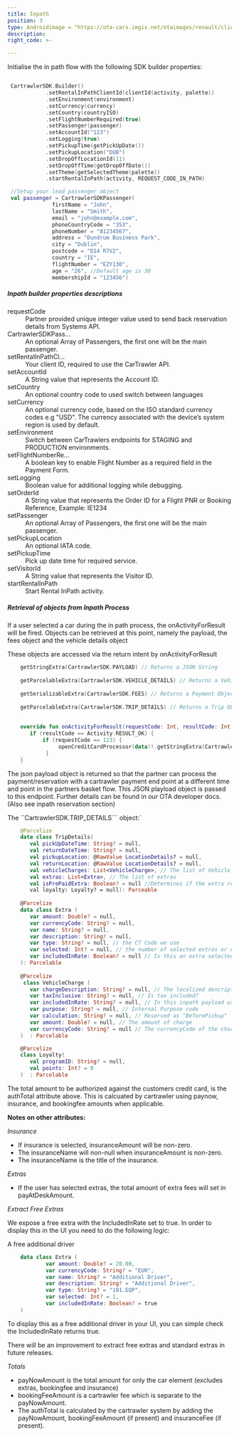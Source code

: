 ```yaml
---
title: Inpath
position: 3
type: Androidimage = "https://ota-cars.imgix.net/otaimages/renault/clio_3dr_nologo.jpg?w=180&dpr=2",
description:
right_code: >-

---
```


Initialise the in path flow with the following SDK builder properties:

```kotlin

 CartrawlerSDK.Builder()
            .setRentalInPathClientId(clientId(activity, palette))
            .setEnvironment(environment)
            .setCurrency(currency)
            .setCountry(countryISO)
            .setFlightNumberRequired(true)
            .setPassenger(passenger)
            .setAccountId("123")
            .setLogging(true)
            .setPickupTime(getPickUpDate())
            .setPickupLocation("DUB")
            .setDropOffLocationId(11)
            .setDropOffTime(getDropOffDate())
            .setTheme(getSelectedTheme(palette))
            .startRentalInPath(activity, REQUEST_CODE_IN_PATH)

 //Setup your lead passenger object
 val passenger = CartrawlerSDKPassenger(
              firstName = "John",
              lastName = "Smith",
              email = "john@example.com",
              phoneCountryCode = "353",
              phoneNumber = "81234567",
              address = "Dundrum Business Park",
              city = "Dublin",
              postcode = "D14 R7V2",
              country = "IE", 
              flightNumber = "EZY130",
              age = "26", //Default age is 30
              membershipId = "123456") 

```

<h5>Inpath builder properties descriptions</h5>

<dl>
<dt>requestCode</dt><dd>Partner provided unique integer value used to send back reservation details from Systems API.</dd>
<dt>CartrawlerSDKPass...</dt><dd>An optional Array of Passengers, the first one will be the main passenger.</dd>
<dt>setRentalInPathCl...</dt><dd>Your client ID, required to use the CarTrawler API.</dd>
<dt>setAccountId</dt><dd>A String value that represents the Account ID.</dd>
<dt>setCountry</dt><dd>An optional country code to used switch between languages</dd>
<dt>setCurrency</dt><dd>An optional currency code, based on the ISO standard currency codes e.g "USD". The currency associated with the device’s system region is used by default.</dd>
<dt>setEnvironment</dt><dd>Switch between CarTrawlers endpoints for STAGING and PRODUCTION environments.</dd>
<dt>setFlightNumberRe...</dt><dd>A boolean key to enable Flight Number as a required field in the Payment Form.</dd>
<dt>setLogging</dt><dd>Boolean value for additional logging while debugging.</dd>
<dt>setOrderId</dt><dd>A String value that represents the Order ID for a Flight PNR or Booking Reference, Example: IE1234</dd>
<dt>setPassenger</dt><dd>An optional Array of Passengers, the first one will be the main passenger.</dd>
<dt>setPickupLocation</dt><dd>An optional IATA code.</dd>
<dt>setPickupTime</dt><dd>Pick up date time for required service.</dd>
<dt>setVisitorId</dt><dd>A String value that represents the Visitor ID.</dd>
<dt>startRentalInPath</dt><dd>Start Rental InPath activity.</dd></dl>


<h5>Retrieval of objects from Inpath Process</h5>


If a user selected a car during the in path process, the onActivityForResult will be fired. Objects can be retrieved at this point, namely the payload, the fees object and the vehicle details object

These objects are accessed via the return intent by onActivityForResult

```kotlin   
    getStringExtra(CartrawlerSDK.PAYLOAD) // Returns a JSON String
    
    getParcelableExtra(CartrawlerSDK.VEHICLE_DETAILS) // Returns a VehicleDetails Object
    
    getSerializableExtra(CartrawlerSDK.FEES) // Returns a Payment Object
    
    getParcelableExtra(CartrawlerSDK.TRIP_DETAILS) // Returns a Trip Object with extras included
        
        
    override fun onActivityForResult(requestCode: Int, resultCode: Int, data: Intent?) {
       if (resultCode == Activity.RESULT_OK) {
           if (requestCode == 123) {
                openCreditCardProcessor(data!!.getStringExtra(CartrawlerSDK.PAYLOAD))
            }      
    }
```    
    
The json payload object is returned so that the partner can process the payment/reservation with a cartrawler payment end point at a different time and point in the partners basket flow. This JSON playload object is passed to this endpoint. 
Further details can be found in our OTA developer docs. (Also see inpath reservation section)
    
The ``CartrawlerSDK.TRIP_DETAILS``` object:`

```kotlin
    @Parcelize
    data class TripDetails(
       val pickUpDateTime: String? = null,
       val returnDateTime: String? = null,
       val pickupLocation: @RawValue LocationDetails? = null,
       val returnLocation: @RawValue LocationDetails? = null,
       val vehicleCharges: List<VehicleCharge>, // The list of Vehicle Charges
       val extras: List<Extra>, // The list of extras
       val isPrePaidExtra: Boolean? = null //Determines if the extra requires payment
       val loyalty: Loyalty? = null): Parceable 
            
    @Parcelize
    data class Extra (
       var amount: Double? = null,
       var currencyCode: String? = null,
       var name: String? = null,
       var description: String? = null,
       var type: String? = null, // the CT Code we use
       var selected: Int? = null, // the number of selected extras or qty
       var includedInRate: Boolean? = null // Is this an extra selected by the user or already part of rate
    ): Parcelable
    
    @Parcelize
     class VehicleCharge (
       var chargeDescription: String? = null, // The localized description
       var taxInclusive: String? = null, // Is tax included?
       var includedInRate: String? = null, // In this inpath payload use case this is always 'true'
       var purpose: String? = null, // Internal Purpose code
       var calculation: String? = null, // Reserved as "BeforePickup"
       var amount: Double? = null, // The amount of charge
       var currencyCode: String? = null // The currencyCode of the charge
    )  : Parcelable

    @Parcelize
    class Loyalty(
       val programID: String? = null,
       val points: Int? = 0
    )  : Parcelable
```
          
     
The total amount to be authorized against the customers credit card, is the authTotal attribute above. This is calcuated by cartrawler using paynow, insurance, and bookingfee amounts when applicable.
 
**Notes on other attributes:**

*Insurance*
* If insurance is selected, insuranceAmount will be non-zero.
* The insuranceName will non-null when insuranceAmount is non-zero.
* The insuranceName is the title of the insurance.

*Extras*
* If the user has selected extras, the total amount of extra fees will set in payAtDeskAmount. <br>

*Extract Free Extras*

We expose a free extra with the IncludedInRate set to true. In order to display this in the UI you need to do the following logic:

A free additional driver

```kotlin  
    data class Extra (
            var amount: Double? = 20.00,
            var currencyCode: String? = "EUR",
            var name: String? = "Additional Driver",
            var description: String? = "Additional Driver",
            var type: String? = "101.EQP",
            var selected: Int? = 1, 
            var includedInRate: Boolean? = true
    )
```

To display this as a free additional driver in your UI, you can simple check the IncludedInRate returns true. 

There will be an improvement to extract free extras and standard extras in future releases.


*Totals*
* payNowAmount is the total amount for only the car element (excludes extras,  bookingfee and insurance)
* bookingFeeAmount is a cartrawler fee which is separate to the payNowAmount.
* The authTotal is calculated by the cartrawler system by adding the payNowAmount, bookingFeeAmount (if present) and insuranceFee (if present).
